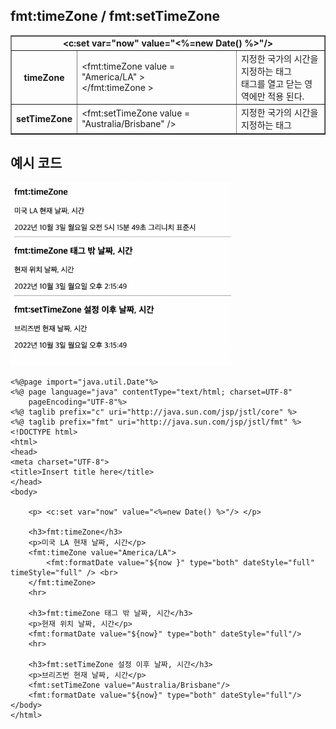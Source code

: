 ## fmt:timeZone / fmt:setTimeZone

<table border="1" cellspaicng="0">
<tr>
    <td colspan="3" align="center">
       <b> &lt;c:set var="now" value="<%=new Date() %>"/&gt;</b>
    </td>
</tr>
<tr>
    <th> timeZone </th>
    <td> &lt;fmt:timeZone value = "America/LA" &gt;
        <br>&lt;/fmt:timeZone &gt;
    </td>
    <td> 지정한 국가의 시간을 지정하는 태그
        <br>태그를 열고 닫는 영역에만 적용 된다. </td>
</tr>
<tr>
    <th> setTimeZone </th>
    <td> &lt;fmt:setTimeZone value = "Australia/Brisbane" /&gt;</td>
    <td> 지정한 국가의 시간을 지정하는 태그 </td>
</tr>
</table>

## 예시 코드

<img src="https://github.com/hyeah0/SmartWeb_Contents_WebApplication_developer_class/blob/main/5_web/05_jsp/05_EL_JSTL/JSTL_%3Cc:tag%3E/img/tag/02_format_TimeZone.png" width="70%">

```
<%@page import="java.util.Date"%>
<%@ page language="java" contentType="text/html; charset=UTF-8"
    pageEncoding="UTF-8"%>
<%@ taglib prefix="c" uri="http://java.sun.com/jsp/jstl/core" %>
<%@ taglib prefix="fmt" uri="http://java.sun.com/jsp/jstl/fmt" %>
<!DOCTYPE html>
<html>
<head>
<meta charset="UTF-8">
<title>Insert title here</title>
</head>
<body>

	<p> <c:set var="now" value="<%=new Date() %>"/> </p>

	<h3>fmt:timeZone</h3>
	<p>미국 LA 현재 날짜, 시간</p>
	<fmt:timeZone value="America/LA">
		<fmt:formatDate value="${now }" type="both" dateStyle="full" timeStyle="full" /> <br>
	</fmt:timeZone>
	<hr>

	<h3>fmt:timeZone 태그 밖 날짜, 시간</h3>
	<p>현재 위치 날짜, 시간</p>
	<fmt:formatDate value="${now}" type="both" dateStyle="full"/>
	<hr>

	<h3>fmt:setTimeZone 설정 이후 날짜, 시간</h3>
	<p>브리즈번 현재 날짜, 시간</p>
	<fmt:setTimeZone value="Australia/Brisbane"/>
	<fmt:formatDate value="${now}" type="both" dateStyle="full"/>
</body>
</html>
```
